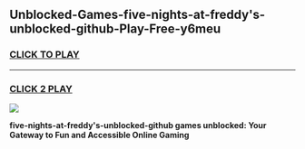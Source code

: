 
## Unblocked-Games-five-nights-at-freddy's-unblocked-github-Play-Free-y6meu
<h3>
<a href="https://premium76.site?title=five-nights-at-freddy's-unblocked-github&ref=23A">CLICK TO PLAY</a></h3>
<hr>

<h3>
<a href="https://premium76.site?title=five-nights-at-freddy's-unblocked-github&ref=23A">CLICK 2 PLAY</a>
  
</h3>

<a href="https://premium76.site?title=five-nights-at-freddy's-unblocked-github&ref=23A"><img src="https://clearcache.store/games.png"></a>


**five-nights-at-freddy's-unblocked-github games unblocked: Your Gateway to Fun and Accessible Online Gaming**
